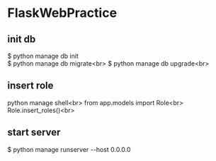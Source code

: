 # FlaskWebPractice

## init db
$ python manage db init<br>
$ python manage db migrate\<br>
$ python manage db upgrade\<br>

## insert role
python manage shell\<br>
from app.models import Role\<br>
Role.insert_roles()\<br>

## start server
$ python manage runserver --host 0.0.0.0
